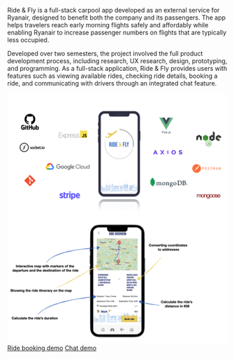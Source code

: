 Ride & Fly is a full-stack carpool app developed as an external service for Ryanair, designed to benefit both the company and its passengers. The app helps travelers reach early morning flights safely and affordably while enabling Ryanair to increase passenger numbers on flights that are typically less occupied.

Developed over two semesters, the project involved the full product development process, including research, UX research, design, prototyping, and programming. As a full-stack application, Ride & Fly provides users with features such as viewing available rides, checking ride details, booking a ride, and communicating with drivers through an integrated chat feature.

![Main Image](frontend/img/main.png)
![Ride overview Image](frontend/img/2.png)
[Ride booking demo](https://files.catbox.moe/gzpjjx.mp4)
[Chat demo](https://files.catbox.moe/q80115.mp4)



